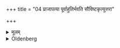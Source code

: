 +++
title = "04 प्राजापत्या पूर्वाहुतिर्भवति सौविष्टकृत्युत्तरा"

+++

<details><summary>मूलम्</summary>

प्राजापत्या पूर्वाहुतिर्भवति सौविष्टकृत्युत्तरा ४
</details>

<details><summary>Oldenberg</summary>

4. The first oblation is sacred to Prajāpati, the second to (Agni) Sviṣṭakṛt.
</details>
